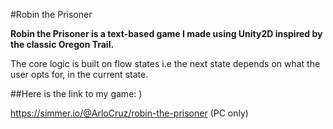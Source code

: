 #Robin the Prisoner

****Robin the Prisoner is a text-based game I made using Unity2D inspired by the classic Oregon Trail.****

The core logic is built on flow states i.e the next state depends on what the user opts for, in the current state.

##Here is the link to my game: ) 

https://simmer.io/@ArloCruz/robin-the-prisoner (PC only)
